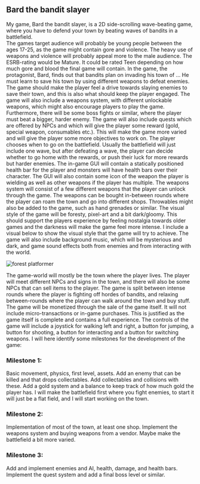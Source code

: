 ## Bard the bandit slayer
My game, Bard the bandit slayer, is a 2D side-scrolling wave-beating game, where you have to defend your town by beating waves of bandits in a battlefield.  
The games target audience will probably be young people between the ages 17-25, as the game might contain gore and violence. The heavy use of weapons and violence will probably appeal more to the male audience. The ESRB-rating would be Mature. It could be rated Teen depending on how much gore and blood the final game will contain. 
In the game, the protagonist, Bard, finds out that bandits plan on invading his town of ... He must learn to save his town by using different weapons to defeat enemies. The game should make the player feel a drive towards slaying enemies to save their town, and this is also what should keep the player engaged. The game will also include a weapons system, with different unlockable weapons, which might also encourage players to play the game. Furthermore, there will be some boss fights or similar, where the player must beat a bigger, harder enemy. The game will also include quests which are offered by NPCs and which will give the player some reward (gold, special weapon, consumables etc.). This will make the game more varied and will give the player some more objectives to work on. 
The player chooses when to go on the battlefield. Usually the battlefield will just include one wave, but after defeating a wave, the player can decide whether to go home with the rewards, or push their luck for more rewards but harder enemies. 
The in-game GUI will contain a statically positioned health bar for the player and monsters will have health bars over their character. The GUI will also contain some icon of the weapon the player is wielding as well as other weapons if the player has multiple. 
The weapons system will consist of a few different weapons that the player can unlock through the game. The weapons can be bought in-between rounds where the player can roam the town and go into different shops. Throwables might also be added to the game, such as hand grenades or similar.
The visual style of the game will be foresty, pixel-art and a bit dark/gloomy. This should support the players experience by feeling nostalgia towards older games and the darkness will make the game feel more intense. I include a visual below to show the visual style that the game will try to achieve. The game will also include background music, which will be mysterious and dark, and game sound effects both from enemies and from interacting with the world. 

![forest platformer](https://i.ytimg.com/vi/x9F2rTc8JYc/maxresdefault.jpg)

The game-world will mostly be the town where the player lives. The player will meet different NPCs and signs in the town, and there will also be some NPCs that can sell items to the player. The game is split between intense rounds where the player is fighting off hordes of bandits, and relaxing between-rounds where the player can walk around the town and buy stuff. 
The game will be monetized through the sale of the game itself. It will not include micro-transactions or in-game purchases. This is justified as the game itself is complete and contains a full experience. 
The controls of the game will include a joystick for walking left and right, a button for jumping, a button for shooting, a button for interacting and a button for switching weapons. 
I will here identify some milestones for the development of the game: 
### Milestone 1: 
Basic movement, physics, first level, assets. Add an enemy that can be killed and that drops collectables. Add collectables and collisions with these. Add a gold system and a balance to keep track of how much gold the player has. I will make the battlefield first where you fight enemies, to start it will just be a flat field, and I will start working on the town. 
### Milestone 2: 
Implementation of most of the town, at least one shop. Implement the weapons system and buying weapons from a vendor. Maybe make the battlefield a bit more varied. 
### Milestone 3: 
Add and implement enemies and AI, health, damage, and health bars. Implement the quest system and add a final boss level or similar. 

